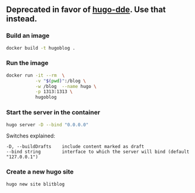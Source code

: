 ## Deprecated in favor of [hugo-dde](https://github.com/blitterated/hugo-dde). Use that instead.

### Build an image

```sh
docker build -t hugoblog .
```

### Run the image

```sh
docker run -it --rm  \
           -v "$(pwd)":/blog \
           -w /blog  --name hugo \
           -p 1313:1313 \
           hugoblog
```

### Start the server in the container

```sh
hugo server -D --bind "0.0.0.0"
```
Switches explained:

```text
-D, --buildDrafts    include content marked as draft
--bind string        interface to which the server will bind (default "127.0.0.1")
```

### Create a new hugo site

```sh
hugo new site blitblog
```
